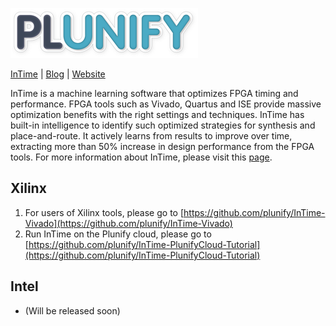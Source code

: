 ![alt text](images/Plunify_Logo_300.png)


[InTime](https://www.plunify.com/en/intime/) | [Blog](https://support.plunify.com/en/blog/) | [Website](https://www.plunify.com/)

InTime is a machine learning software that optimizes FPGA timing and performance. FPGA tools such as Vivado, Quartus and ISE provide massive optimization benefits with the right settings and techniques. InTime has built-in intelligence to identify such optimized strategies for synthesis and place-and-route. It actively learns from results to improve over time, extracting more than 50% increase in design performance from the FPGA tools. For more information about InTime, please visit this [page](https://www.plunify.com/en/intime/).

## Xilinx
1. For users of Xilinx tools, please go to [https://github.com/plunify/InTime-Vivado](https://github.com/plunify/InTime-Vivado)
2. Run InTime on the Plunify cloud, please go to [https://github.com/plunify/InTime-PlunifyCloud-Tutorial](https://github.com/plunify/InTime-PlunifyCloud-Tutorial)

## Intel
- (Will be released soon)
